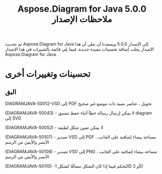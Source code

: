﻿---
title: Aspose.Diagram for Java 5.0.0 ملاحظات الإصدار
type: docs
weight: 100
url: /ar/java/aspose-diagram-for-java-5-0-0-release-notes/
---
تم تحديث Aspose.Diagram for Java إلى الإصدار 5.0.0 ويسعدنا أن نعلن أن هذا الإصدار يجلب إضافة تحسينات مفيدة جديدة.
فيما يلي قائمة بالتغييرات في هذا الإصدار Aspose.Diagram for Java.
# **تحسينات وتغييرات أخرى**
## **البق**
DIAGRAMJAVA-50012-VSD إلى PDF تحويل ، عناصر نصية ذات موضع غير صحيح

(DIAGRAMJAVA-50043) - لا يمكن إرسال رسالة خطأ أثناء حفظ تنسيق diagram إلى SVG

(DIAGRAMJAVA-50052) - لا يمكن تعيين شكل لطبقة

(DIAGRAMJAVA-50107) - تصدير VSD إلى PDF ، مساحة بيضاء إضافية على الجانب الأيسر والأيمن من الرسم

(DIAGRAMJAVA-50108) - تصدير VSD إلى PNG ، مساحة بيضاء إضافية على الجانب الأيسر والأيمن من الرسم

(DIAGRAMJAVA-50110) -التحكم فيما إذا كان الشكل مضافًا كشكل 1D أو 2D
